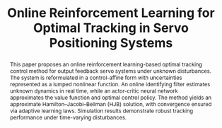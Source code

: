 ---
type: "Conference Paper"
layout: publication
group: publications
title: "Online Reinforcement Learning for Optimal Tracking in Servo Positioning Systems"
krtitle: "온라인 강화학습 기반 서보 시스템의 최적 각도 추종 제어"
authors: "**Hyochan Lee**, **Kyunghwan Choi**&#42;"
domestic_or_international: "Domestic"
pub: 
  - name: 제어로봇시스템학회 (ICROS)
    doi: 
    year: "2025"
    pdf: "/static/pub/2025-online-reinforcement.pdf"
    state: "published"
pub_date: "2025-6-25" #Date of publication. Change from Biorxiv date to Journal date once accepted
image: "/static/pub/2025-online-reinforcement.png"
abstract: "
 This paper proposes an online reinforcement learning-based optimal tracking control method for output feedback servo systems under unknown disturbances. The system is reformulated in a control-affine form with uncertainties represented as a lumped nonlinear function. An online identifying filter estimates unknown dynamics in real time, while an actor-critic neural network approximates the value function and optimal control policy. The method yields an approximate Hamilton–Jacobi–Bellman (HJB) solution, with convergence ensured via adaptive learning laws. Simulation results demonstrate robust tracking performance under time-varying disturbances.
"
# links:
#   - name: 
#     url: 
---